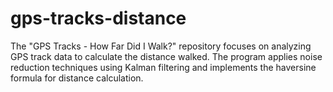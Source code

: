 # gps-tracks-distance
The "GPS Tracks - How Far Did I Walk?" repository focuses on analyzing GPS track data to calculate the distance walked. The program applies noise reduction techniques using Kalman filtering and implements the haversine formula for distance calculation.

